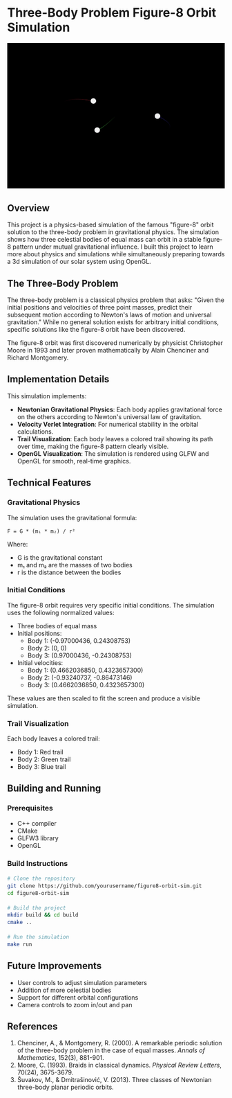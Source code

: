 # Three-Body Problem Figure-8 Orbit Simulation

![Three-Body Figure-8 Orbit Simulation](3_body_orbit.gif)

## Overview

This project is a physics-based simulation of the famous "figure-8" orbit solution to the three-body problem in gravitational physics. The simulation shows how three celestial bodies of equal mass can orbit in a stable figure-8 pattern under mutual gravitational influence. I built this project to learn more about physics and simulations while simultaneously preparing towards a 3d simulation of our solar system using OpenGL.

## The Three-Body Problem

The three-body problem is a classical physics problem that asks: "Given the initial positions and velocities of three point masses, predict their subsequent motion according to Newton's laws of motion and universal gravitation." While no general solution exists for arbitrary initial conditions, specific solutions like the figure-8 orbit have been discovered.

The figure-8 orbit was first discovered numerically by physicist Christopher Moore in 1993 and later proven mathematically by Alain Chenciner and Richard Montgomery.

## Implementation Details

This simulation implements:

- **Newtonian Gravitational Physics**: Each body applies gravitational force on the others according to Newton's universal law of gravitation.
- **Velocity Verlet Integration**: For numerical stability in the orbital calculations.
- **Trail Visualization**: Each body leaves a colored trail showing its path over time, making the figure-8 pattern clearly visible.
- **OpenGL Visualization**: The simulation is rendered using GLFW and OpenGL for smooth, real-time graphics.

## Technical Features

### Gravitational Physics

The simulation uses the gravitational formula:

```
F = G * (m₁ * m₂) / r²
```

Where:
- G is the gravitational constant
- m₁ and m₂ are the masses of two bodies
- r is the distance between the bodies

### Initial Conditions

The figure-8 orbit requires very specific initial conditions. The simulation uses the following normalized values:

- Three bodies of equal mass
- Initial positions: 
  - Body 1: (-0.97000436, 0.24308753)
  - Body 2: (0, 0)
  - Body 3: (0.97000436, -0.24308753)
- Initial velocities:
  - Body 1: (0.4662036850, 0.4323657300)
  - Body 2: (-0.93240737, -0.86473146)
  - Body 3: (0.4662036850, 0.4323657300)

These values are then scaled to fit the screen and produce a visible simulation.

### Trail Visualization

Each body leaves a colored trail:
- Body 1: Red trail
- Body 2: Green trail
- Body 3: Blue trail


## Building and Running

### Prerequisites

- C++ compiler
- CMake
- GLFW3 library
- OpenGL

### Build Instructions

```bash
# Clone the repository
git clone https://github.com/yourusername/figure8-orbit-sim.git
cd figure8-orbit-sim

# Build the project
mkdir build && cd build
cmake ..

# Run the simulation
make run
```

## Future Improvements

- User controls to adjust simulation parameters
- Addition of more celestial bodies
- Support for different orbital configurations
- Camera controls to zoom in/out and pan

## References

1. Chenciner, A., & Montgomery, R. (2000). A remarkable periodic solution of the three-body problem in the case of equal masses. *Annals of Mathematics*, 152(3), 881-901.
2. Moore, C. (1993). Braids in classical dynamics. *Physical Review Letters*, 70(24), 3675-3679.
3. Šuvakov, M., & Dmitrašinović, V. (2013). Three classes of Newtonian three-body planar periodic orbits.
